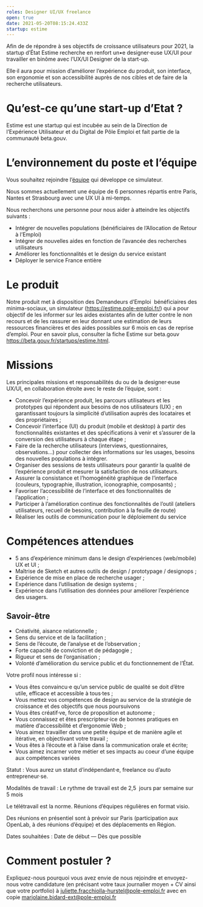 ```yaml
---
roles: Designer UI/UX freelance
open: true
date: 2021-05-20T08:15:24.433Z
startup: estime
---
```

Afin de de répondre à ses objectifs de croissance utilisateurs pour 2021, la startup d’État Estime recherche en renfort un•e designer‧euse UX/UI pour travailler en binôme avec l’UX/UI Designer de la start-up.

Elle‧il aura pour mission d’améliorer l’expérience du produit, son interface, son ergonomie et son accessibilité auprès de nos cibles et de faire de la recherche utilisateurs.

# Qu’est-ce qu’une start-up d’Etat ?

Estime est une startup qui est incubée au sein de la Direction de l’Expérience Utilisateur et du Digital de Pôle Emploi et fait partie de la communauté beta.gouv.

# L’environnement du poste et l’équipe

Vous souhaitez rejoindre l’[équipe](https://blog.beta.gouv.fr/general/2016/11/28/equipes-autonomes/) qui développe ce simulateur. 

Nous sommes actuellement une équipe de 6 personnes répartis entre Paris, Nantes et Strasbourg avec une UX UI à mi-temps.

Nous recherchons une personne pour nous aider à atteindre les objectifs suivants :

* Intégrer de nouvelles populations (bénéficiaires de l’Allocation de Retour à l’Emploi) 
* Intégrer de nouvelles aides en fonction de l’avancée des recherches utilisateurs
* Améliorer les fonctionnalités et le design du service existant
* Déployer le service France entière 

# Le produit

Notre produit met à disposition des Demandeurs d’Emploi  bénéficiaires des minima-sociaux, un simulateur (<https://estime.pole-emploi.fr/>) qui a pour objectif de les informer sur les aides existantes afin de lutter contre le non recours et de les rassurer en leur donnant une estimation de leurs ressources financières et des aides possibles sur 6 mois en cas de reprise d’emploi. Pour en savoir plus, consulter la fiche Estime sur beta.gouv <https://beta.gouv.fr/startups/estime.html>.



# Missions

Les principales missions et responsabilités du ou de la designer‧euse UX/UI, en collaboration étroite avec le reste de l’équipe, sont :

* Concevoir l’expérience produit, les parcours utilisateurs et les prototypes qui répondent aux besoins de nos utilisateurs (UX) ; en garantissant toujours la simplicité d’utilisation auprès des locataires et des propriétaires ;
* Concevoir l’interface (UI) du produit (mobile et desktop) à partir des fonctionnalités existantes et des spécifications à venir et s’assurer de la conversion des utilisateurs à chaque étape ;
* Faire de la recherche utilisateurs (interviews, questionnaires, observations…) pour collecter des informations sur les usages, besoins des nouvelles populations à intégrer.
* Organiser des sessions de tests utilisateurs pour garantir la qualité de l’expérience produit et mesurer la satisfaction de nos utilisateurs.
* Assurer la consistance et l’homogénéité graphique de l’interface (couleurs, typographie, illustration, iconographie, composants) ;
* Favoriser l’accessibilité de l’interface et des fonctionnalités de l’application ;
* Participer à l’amélioration continue des fonctionnalités de l’outil (ateliers utilisateurs, recueil de besoins, contribution à la feuille de route)
* Réaliser les outils de communication pour le déploiement du service

# Compétences attendues

* 5 ans d’expérience minimum dans le design d’expériences (web/mobile) UX et UI ;
* Maîtrise de Sketch et autres outils de design / prototypage / designops ;
* Expérience de mise en place de recherche usager ;
* Expérience dans l’utilisation de design systems ;
* Expérience dans l’utilisation des données pour améliorer l’expérience des usagers.

## Savoir-être

* Créativité, aisance relationnelle ;
* Sens du service et de la facilitation ;
* Sens de l’écoute, de l’analyse et de l’observation ;
* Forte capacité de conviction et de pédagogie ;
* Rigueur et sens de l’organisation ;
* Volonté d’amélioration du service public et du fonctionnement de l’État.

Votre profil nous intéresse si :

* Vous êtes convaincu‧e qu’un service public de qualité se doit d’être utile, efficace et accessible à tous‧tes ;
* Vous mettez vos compétences de design au service de la stratégie de croissance et des objectifs que nous poursuivons
* Vous êtes créatif·ve, force de proposition et autonome ;
* Vous connaissez et êtes prescripteur‧ice de bonnes pratiques en matière d’accessibilité et d’ergonomie Web ;
* Vous aimez travailler dans une petite équipe et de manière agile et itérative, en objectivant votre travail ;
* Vous êtes à l’écoute et à l’aise dans la communication orale et écrite;
* Vous aimez incarner votre métier et ses impacts au coeur d’une équipe aux compétences variées

Statut : Vous aurez un statut d’indépendant‧e, freelance ou d’auto entrepreneur‧se.

Modalités de travail : Le rythme de travail est de 2,5  jours par semaine sur 5 mois 

Le télétravail est la norme. Réunions d’équipes régulières en format visio. 

Des réunions en présentiel sont à prévoir sur Paris (participation aux OpenLab, à des réunions d’équipe) et des déplacements en Région.

Dates souhaitées : Date de début — Dès que possible

# Comment postuler ?

Expliquez-nous pourquoi vous avez envie de nous rejoindre et envoyez-nous votre candidature (en précisant votre taux journalier moyen + CV ainsi que votre portfolio) à [juliette.fracchiolla-hurstel@pole-emploi.fr](mailto:juliette.fracchiolla-hurstel@pole-emploi.fr) avec en copie [marjolaine.bidard-ext@pole-emploi.fr](mailto:marjolaine.bidard-ext@pole-emploi.fr)